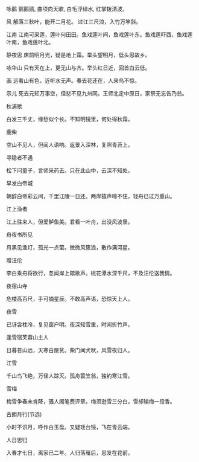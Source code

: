 咏鹅
鹅鹅鹅, 曲项向天歌, 白毛浮绿水, 红掌拨清波。

风
解落三秋叶，能开二月花。 过江三尺浪，入竹万竿斜。

江南
江南可采莲，莲叶何田田。鱼戏莲叶间，鱼戏莲叶东。鱼戏莲吓西，鱼戏莲叶南，鱼戏莲叶北。

静夜思
床前明月光，疑是地上霜。举头望明月，低头思故乡。

咏华山
只有天在上，更无山与齐。举头红日近，回首白云低。

画
远看山有色，近听水无声。春去花还在，人来鸟不惊。

示儿
死去元知万事空，但悲不见九州同。王师北定中原日，家祭无忘告乃翁。

秋浦歌

白发三千丈，缘愁似个长。不知明镜里，何处得秋霜。

鹿柴

空山不见人，但闻人语响。返景入深林，复照青苔上。

寻隐者不遇

松下问童子，言师采药去。只在此山中，云深不知处。

早发白帝城

朝辞白帝彩云间，千里江陵一日还。两岸猿声啼不住，轻舟已过万重山。

江上渔者

江上往来人，但爱鲈鱼美。君看一叶舟，出没风波里。

舟夜书所见

月黑见渔灯，孤光一点萤。微微风簇浪，散作满河星。

赠汪伦

李白乘舟将欲行，忽闻岸上踏歌声。桃花潭水深千尺，不及汪伦送我情。

夜宿山寺

危楼高百尺，手可摘星辰。不敢高声语，恐惊天上人。

夜雪

已讶衾枕冷，复见窗户明。夜深知雪重，时闻折竹声。

逢雪宿芙蓉山主人

日暮苍山远，天寒白屋贫。柴门闻犬吠，风雪夜归人。

江雪

千山鸟飞绝，万径人踪灭。孤舟蓑笠翁，独钓寒江雪。

雪梅

梅雪争春未肯降，骚人阁笔费评章。梅须逊雪三分白，雪却输梅一段香。

古朗月行(节选)

小时不识月，呼作白玉盘。又疑瑶台镜，飞在青云端。

人日思归

入春才七日，离家已二年。人归落雁后，思发在花前。

